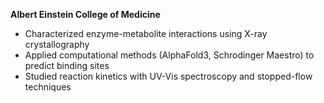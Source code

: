 **Albert Einstein College of Medicine**
- Characterized enzyme-metabolite interactions using X-ray crystallography
- Applied computational methods (AlphaFold3, Schrodinger Maestro) to predict binding sites
- Studied reaction kinetics with UV-Vis spectroscopy and stopped-flow techniques
